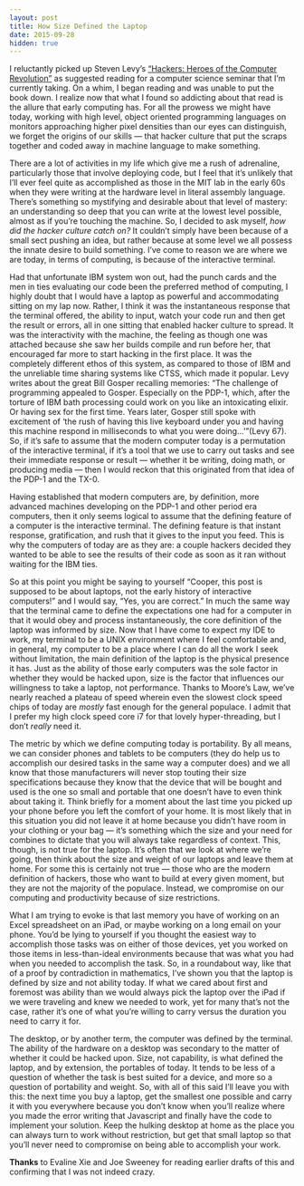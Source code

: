 ```yaml
---
layout: post 
title: How Size Defined the Laptop
date: 2015-09-28
hidden: true
---
```

I reluctantly picked up Steven Levy’s [“Hackers: Heroes of the Computer Revolution”](http://www.amazon.com/Hackers-Computer-Revolution-Anniversary-Edition/dp/1449388396) as suggested reading
for a computer science seminar that I’m currently taking. On a whim, I began reading and was unable to put the book down. I realize now that what I found so addicting about that read is the allure that early computing has. For all the prowess we might
have today, working with high level, object oriented programming languages on monitors approaching higher pixel densities than our eyes can distinguish, we forget the origins of our skills — that hacker culture that put the scraps together and coded
away in machine language to make something.

There are a lot of activities in my life which give me a rush of adrenaline, particularly those that involve deploying code, but I feel that it’s unlikely that I’ll ever feel quite as accomplished as those in the MIT lab in the early 60s when they were
writing at the hardware level in literal assembly language. There’s something so mystifying and desirable about that level of mastery: an understanding so deep that you can write at the lowest level possible, almost as if you’re touching the machine.
So, I decided to ask myself, <i>how did the hacker culture catch on?</i> It couldn’t simply have been because of a small sect pushing an idea, but rather because at some level we all possess the innate desire to build something. I’ve come to reason we are
where we are today, in terms of computing, is because of the interactive terminal.

Had that unfortunate IBM system won out, had the punch cards and the men in ties evaluating our code been the preferred method of computing, I highly doubt that I would have a laptop as powerful and accommodating sitting on my lap now. Rather, I think
it was the instantaneous response that the terminal offered, the ability to input, watch your code run and then get the result or errors, all in one sitting that enabled hacker culture to spread. It was the interactivity with the machine, the feeling
as though one was attached because she saw her builds compile and run before her, that encouraged far more to start hacking in the first place. It was the completely different ethos of this system, as compared to those of IBM and the unreliable time
sharing systems like CTSS, which made it popular. Levy writes about the great Bill Gosper recalling memories: “The challenge of programming appealed to Gosper. Especially on the PDP-1, which, after the torture of IBM bath processing could work on you
like an intoxicating elixir. Or having sex for the first time. Years later, Gosper still spoke with excitement of ‘the rush of having this live keyboard under you and having this machine respond in milliseconds to what you were doing...’”(Levy 67).
So, if it’s safe to assume that the modern computer today is a permutation of the interactive terminal, if it’s a tool that we use to carry out tasks and see their immediate response or result — whether it be writing, doing math, or producing media
— then I would reckon that this originated from that idea of the PDP-1 and the TX-0.

Having established that modern computers are, by definition, more advanced machines developing on the PDP-1 and other period era computers, then it only seems logical to assume that the defining feature of a computer is the interactive terminal. The
defining feature is that instant response, gratification, and rush that it gives to the input you feed. This is why the computers of today are as they are: a couple hackers decided they wanted to be able to see the results of their code as soon as
it ran without waiting for the IBM ties.

So at this point you might be saying to yourself “Cooper, this post is supposed to be about laptops, not the early history of interactive computers!” and I would say, “Yes, you are correct.” In much the same way that the terminal came to define the
expectations one had for a computer in that it would obey and process instantaneously, the core definition of the laptop was informed by size. Now that I have come to expect my IDE to work, my terminal to be a UNIX environment where I feel comfortable
and, in general, my computer to be a place where I can do all the work I seek without limitation, the main definition of the laptop is the physical presence it has. Just as the ability of those early computers was the sole factor in whether they would
be hacked upon, size is the factor that influences our willingness to take a laptop, not performance. Thanks to Moore’s Law, we’ve nearly reached a plateau of speed wherein even the slowest clock speed chips of today are <i>mostly</i> fast enough for the
general populace. I admit that I prefer my high clock speed core i7 for that lovely hyper-threading, but I don’t <i>really</i> need it.

The metric by which we define computing today is portability. By all means, we can consider phones and tablets to be computers (they do help us to accomplish our desired tasks in the same way a computer does) and we all know that those manufacturers
will never stop touting their size specifications because they know that the device that will be bought and used is the one so small and portable that one doesn’t have to even think about taking it. Think briefly for a moment about the last time you
picked up your phone before you left the comfort of your home. It is most likely that in this situation you did not leave it at home because you didn’t have room in your clothing or your bag — it’s something which the size and your need for combines
to dictate that you will always take regardless of context. This, though, is not true for the laptop. It’s often that we look at where we’re going, then think about the size and weight of our laptops and leave them at home. For some this is certainly
not true — those who are the modern definition of hackers, those who want to build at every given moment, but they are not the majority of the populace. Instead, we compromise on our computing and productivity because of size restrictions.

What I am trying to evoke is that last memory you have of working on an Excel spreadsheet on an iPad, or maybe working on a long email on your phone. You’d be lying to yourself if you thought the easiest way to accomplish those tasks was on either of
those devices, yet you worked on those items in less-than-ideal environments because that was what you had when you needed to accomplish the task. So, in a roundabout way, like that of a proof by contradiction in mathematics, I’ve shown you that the
laptop is defined by size and not ability today. If what we cared about first and foremost was ability than we would always pick the laptop over the iPad if we were traveling and knew we needed to work, yet for many that’s not the case, rather it’s
one of what you’re willing to carry versus the duration you need to carry it for.

The desktop, or by another term, the computer was defined by the terminal. The ability of the hardware on a desktop was secondary to the matter of whether it could be hacked upon. Size, not capability, is what defined the laptop, and by extension, the
portables of today. It tends to be less of a question of whether the task is best suited for a device, and more so a question of portability and weight. So, with all of this said I’ll leave you with this: the next time you buy a laptop, get the smallest
one possible and carry it with you everywhere because you don’t know when you’ll realize where you made the error writing that Javascript and finally have the code to implement your solution. Keep the hulking desktop at home as the place you can always
turn to work without restriction, but get that small laptop so that you’ll never need to compromise on being able to accomplish your work.

**Thanks** to Evaline Xie and Joe Sweeney for reading earlier drafts of this and confirming that I was not indeed crazy.

